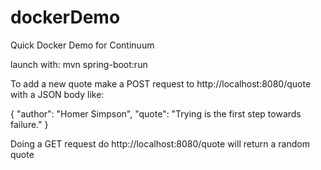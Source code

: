 # dockerDemo
Quick Docker Demo for Continuum

launch with: mvn spring-boot:run

To add a new quote make a POST request to http://localhost:8080/quote with a JSON body like:

{
  "author": "Homer Simpson",
  "quote": "Trying is the first step towards failure."
}

Doing a GET request do http://localhost:8080/quote will return a random quote
